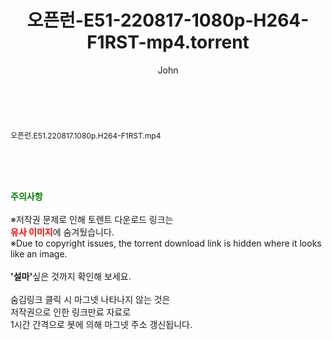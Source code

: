 ﻿---
layout: post
title:  "오픈런-E51-220817-1080p-H264-F1RST-mp4.torrent"
author: John
categories: [ 방송/음악 ]
tags: [  ]
image:  
description: "오픈런-E51-220817-1080p-H264-F1RST-mp4 torrent 정보 공유"
toc: true
toc_sticky: true
---

<br>
<div class="view-img">
<a class="view_image" href="http://torrentmobile61.com/bbs/view_image.php?fn=%2Fdata%2Ffile%2Fmusic%2F1742003963_ImUtxdln_3bf250e7bb015bfdfa5acc194943576586936b0e.jpg" target="_blank"><img alt="" class="img-tag" content="http://torrentmobile61.com/data/file/music/1742003963_ImUtxdln_3bf250e7bb015bfdfa5acc194943576586936b0e.jpg" itemprop="image" src="http://torrentmobile61.com/data/file/music/thumb-1742003963_ImUtxdln_3bf250e7bb015bfdfa5acc194943576586936b0e_835x2212.jpg"/></a></div><div class="view-content" itemprop="description">
<p><span style="font-size:12px;">오픈런.E51.220817.1080p.H264-F1RST.mp4</span> </p> </div>
    
<br><br><br>
<p data-ke-size="size16"><b><span style="color: green;">주의사항</span></b><br /><br />※저작권 문제로 인해 토렌트 다운로드 링크는<br /><b><span style="color: red;">유사 이미지</span></b>에 숨겨뒀습니다.<br />※Due to copyright issues, the torrent download link is hidden where it looks like an image.<br /><br /><b>'설마'</b>싶은 것까지 확인해 보세요.<br /><br />숨김링크 클릭 시 마그넷 나타나지 않는 것은<br />저작권으로 인한 링크만료 자료로<br />1시간 간격으로 봇에 의해 마그넷 주소 갱신됩니다.</p>
